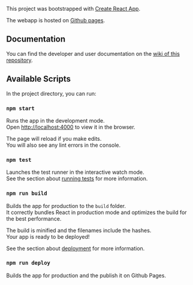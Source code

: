 This project was bootstrapped with [Create React App](https://github.com/facebook/create-react-app).

The webapp is hosted on [Github pages](https://trentocrowdai.github.io/servant-web).

## Documentation
You can find the developer and user documentation on the [wiki of this repository](https://github.com/TrentoCrowdAI/servant-web/wiki).

## Available Scripts

In the project directory, you can run:

### `npm start`

Runs the app in the development mode.<br>
Open [http://localhost:4000](http://localhost:4000) to view it in the browser.

The page will reload if you make edits.<br>
You will also see any lint errors in the console.

### `npm test`

Launches the test runner in the interactive watch mode.<br>
See the section about [running tests](https://facebook.github.io/create-react-app/docs/running-tests) for more information.

### `npm run build`

Builds the app for production to the `build` folder.<br>
It correctly bundles React in production mode and optimizes the build for the best performance.

The build is minified and the filenames include the hashes.<br>
Your app is ready to be deployed!

See the section about [deployment](https://facebook.github.io/create-react-app/docs/deployment) for more information.


### `npm run deploy`

Builds the app for production and the publish it on Github Pages.

